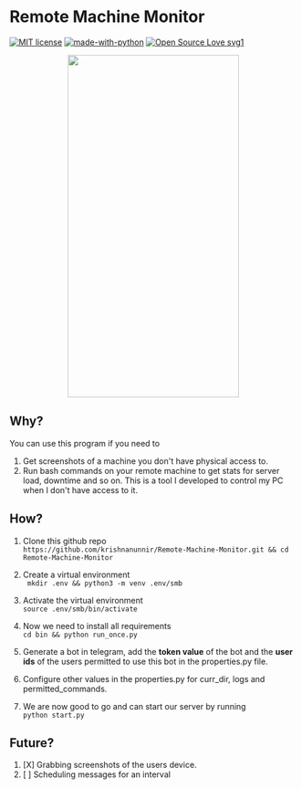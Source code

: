 # Remote Machine Monitor
[![MIT license](https://img.shields.io/badge/License-MIT-blue.svg)](https://github.com/krishnanunnir/server_monitor_bot/blob/master/LICENSE)
[![made-with-python](https://img.shields.io/badge/Made%20with-Python-1f425f.svg)](https://www.python.org/)
[![Open Source Love svg1](https://badges.frapsoft.com/os/v1/open-source.svg?v=103)](https://github.com/ellerbrock/open-source-badges/)



<p align="center">
  <img src="docs/bot-working.gif" height=600 width=300 />
</p>

## Why?

You can use this program if you need to
1. Get screenshots of a machine you don't have physical access to.
2. Run bash commands on your remote machine to get stats for server load, downtime and so on.
This is a tool I developed to control my PC when I don't have access to it.

## How?
1. Clone this github repo  
```https://github.com/krishnanunnir/Remote-Machine-Monitor.git && cd Remote-Machine-Monitor```

2. Create a virtual environment  
``` mkdir .env && python3 -m venv .env/smb```

3. Activate the virtual environment  
```source .env/smb/bin/activate```

4. Now we need to install all requirements  
```cd bin && python run_once.py```

5. Generate a bot in telegram, add the __token value__ of the bot and the __user ids__ of the users permitted to use this bot in the properties.py file.

6. Configure other values in the properties.py for curr_dir, logs and permitted_commands.

7. We are now good to go and can start our server by running  
```python start.py```

## Future?
1. [X] Grabbing screenshots of the users device.
2. [ ] Scheduling messages for an interval
